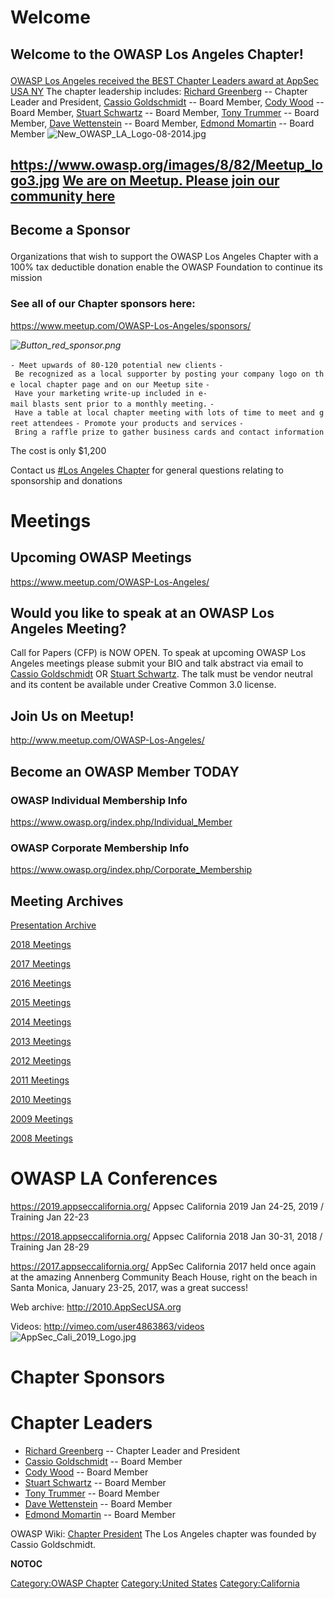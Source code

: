 # Welcome

<h2>

Welcome to the OWASP Los Angeles Chapter\!

</h2>

[OWASP Los Angeles received the BEST Chapter Leaders award at AppSec USA
NY](https://www.owasp.org/index.php/WASPY_Awards_2013/)
The chapter leadership includes: [Richard
Greenberg](mailto:richard.greenberg@owasp.org) -- Chapter Leader and
President, [Cassio Goldschmidt](mailto:cassio@owasp.org) -- Board
Member, [Cody Wood](mailto:cody.wood@owasp.org) -- Board Member, [Stuart
Schwartz](mailto:Stuart.Schwartz@owasp.org) -- Board Member, [Tony
Trummer](mailto:tonytrummer@gmail.com) -- Board Member, [Dave
Wettenstein](mailto:dave.wettenstein@owasp.org) -- Board Member, [Edmond
Momartin](mailto:edmond.momartin@owasp.org) -- Board Member
![New_OWASP_LA_Logo-08-2014.jpg](New_OWASP_LA_Logo-08-2014.jpg
"New_OWASP_LA_Logo-08-2014.jpg")

<h2>

[<https://www.owasp.org/images/8/82/Meetup_logo3.jpg>](http://www.meetup.com/OWASP-Los-Angeles)
[We are on Meetup. Please join our community
here](http://www.meetup.com/OWASP-Los-Angeles)

</h2>



<h2>

Become a Sponsor

</h2>

Organizations that wish to support the OWASP Los Angeles Chapter with a
100% tax deductible donation enable the OWASP Foundation to continue its
mission

### See all of our Chapter sponsors here:

<https://www.meetup.com/OWASP-Los-Angeles/sponsors/>

*![Button_red_sponsor.png](Button_red_sponsor.png
"Button_red_sponsor.png")*

`- Meet upwards of 80-120 potential new clients`
`- Be recognized as a local supporter by posting your company logo on the local chapter page and on our Meetup site`
`- Have your marketing write-up included in e-mail blasts sent prior to a monthly meeting.`
`- Have a table at local chapter meeting with lots of time to meet and greet attendees`
`- Promote your products and services`
`- Bring a raffle prize to gather business cards and contact information`

The cost is only $1,200

Contact us [\#Los Angeles Chapter](#Los_Angeles_Chapter "wikilink") for
general questions relating to sponsorship and donations

# Meetings

## **Upcoming OWASP Meetings**


<https://www.meetup.com/OWASP-Los-Angeles/>

## Would you like to speak at an OWASP Los Angeles Meeting?

Call for Papers (CFP) is NOW OPEN. To speak at upcoming OWASP Los
Angeles meetings please submit your BIO and talk abstract via email to
[Cassio Goldschmidt](mailto:casio@owasp.org) OR [Stuart
Schwartz](mailto:Stuart.Schwartz@owasp.org). The talk must be vendor
neutral and its content be available under Creative Common 3.0 license.

## Join Us on Meetup\!

<http://www.meetup.com/OWASP-Los-Angeles/>

## Become an OWASP Member TODAY

### OWASP Individual Membership Info

<https://www.owasp.org/index.php/Individual_Member>

### OWASP Corporate Membership Info

<https://www.owasp.org/index.php/Corporate_Membership>

## Meeting Archives

[Presentation Archive](Los_Angeles_Presentation_Archive "wikilink")

[2018 Meetings](Los_Angeles/2018_Meetings "wikilink")

[2017 Meetings](Los_Angeles/2017_Meetings "wikilink")

[2016 Meetings](Los_Angeles/2016_Meetings "wikilink")

[2015 Meetings](Los_Angeles/2015_Meetings "wikilink")

[2014 Meetings](Los_Angeles/2014_Meetings "wikilink")

[2013 Meetings](Los_Angeles/2013_Meetings "wikilink")

[2012 Meetings](Los_Angeles/2012_Meetings "wikilink")

[2011 Meetings](Los_Angeles/2011_Meetings "wikilink")

[2010 Meetings](Los_Angeles/2010_Meetings "wikilink")

[2009 Meetings](Los_Angeles/2009_Meetings "wikilink")

[2008 Meetings](Los_Angeles/2008_Meetings "wikilink")

# OWASP LA Conferences

<https://2019.appseccalifornia.org/> Appsec California 2019 Jan 24-25,
2019 / Training Jan 22-23

<https://2018.appseccalifornia.org/> Appsec California 2018 Jan 30-31,
2018 / Training Jan 28-29

<https://2017.appseccalifornia.org/> AppSec California 2017 held once
again at the amazing Annenberg Community Beach House, right on the beach
in Santa Monica, January 23-25, 2017, was a great success\!

Web archive: <http://2010.AppSecUSA.org>

Videos: <http://vimeo.com/user4863863/videos>
![AppSec_Cali_2019_Logo.jpg](AppSec_Cali_2019_Logo.jpg
"AppSec_Cali_2019_Logo.jpg")

# Chapter Sponsors

# Chapter Leaders

  - [Richard Greenberg](mailto:richard.greenberg@owasp.org) -- Chapter
    Leader and President
  - [Cassio Goldschmidt](mailto:cassio@owasp.org) -- Board Member
  - [Cody Wood](mailto:cody.wood@owasp.org) -- Board Member
  - [Stuart Schwartz](mailto:Stuart.Schwartz@owasp.org) -- Board Member
  - [Tony Trummer](mailto:tonytrummer@gmail.com) -- Board Member
  - [Dave Wettenstein](mailto:dave.wettenstein@owasp.org) -- Board
    Member
  - [Edmond Momartin](mailto:edmond.momartin@owasp.org) -- Board Member

OWASP Wiki: [Chapter President](mailto:president.la@owasp.org)
The Los Angeles chapter was founded by Cassio Goldschmidt.

__NOTOC__ <headertabs></headertabs>

[Category:OWASP Chapter](Category:OWASP_Chapter "wikilink")
[Category:United States](Category:United_States "wikilink")
[Category:California](Category:California "wikilink")